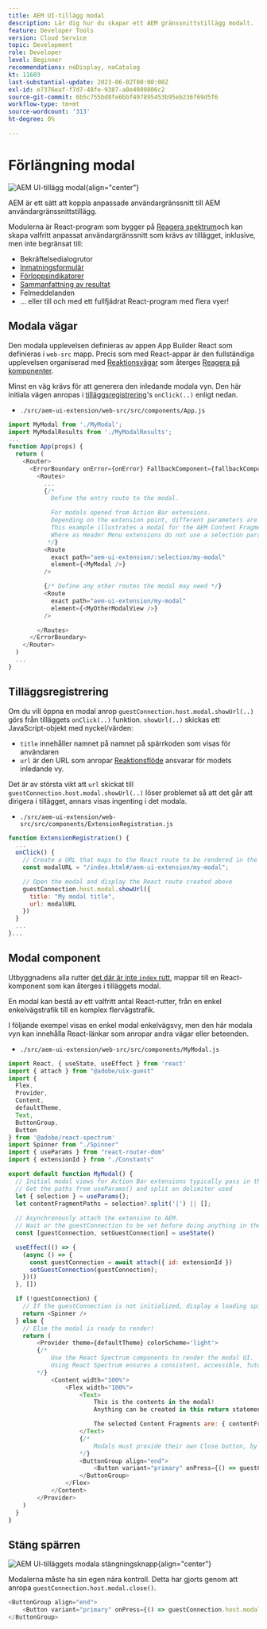 ```yaml
---
title: AEM UI-tillägg modal
description: Lär dig hur du skapar ett AEM gränssnittstillägg modalt.
feature: Developer Tools
version: Cloud Service
topic: Development
role: Developer
level: Beginner
recommendations: noDisplay, noCatalog
kt: 11603
last-substantial-update: 2023-06-02T00:00:00Z
exl-id: e7376eaf-f7d7-48fe-9387-a0e4089806c2
source-git-commit: 6b5c755bd8fe6bbf497895453b95eb236f69d5f6
workflow-type: tm+mt
source-wordcount: '313'
ht-degree: 0%

---
```


# Förlängning modal

![AEM UI-tillägg modal](./assets/modal/modal.png){align="center"}

AEM är ett sätt att koppla anpassade användargränssnitt till AEM användargränssnittstillägg.

Modulerna är React-program som bygger på [Reagera spektrum](https://react-spectrum.adobe.com/react-spectrum/)och kan skapa valfritt anpassat användargränssnitt som krävs av tillägget, inklusive, men inte begränsat till:

+ Bekräftelsedialogrutor
+ [Inmatningsformulär](https://react-spectrum.adobe.com/react-spectrum/#forms)
+ [Förloppsindikatorer](https://react-spectrum.adobe.com/react-spectrum/#status)
+ [Sammanfattning av resultat](https://react-spectrum.adobe.com/react-spectrum/#collections)
+ Felmeddelanden
+ ... eller till och med ett fullfjädrat React-program med flera vyer!

## Modala vägar

Den modala upplevelsen definieras av appen App Builder React som definieras i `web-src` mapp. Precis som med React-appar är den fullständiga upplevelsen organiserad med [Reaktionsvägar](https://reactrouter.com/en/main/components/routes) som återges [Reagera på komponenter](https://reactjs.org/docs/components-and-props.html).

Minst en väg krävs för att generera den inledande modala vyn. Den här initiala vägen anropas i [tilläggsregistrering](#extension-registration)&#39;s `onClick(..)` enligt nedan.


+ `./src/aem-ui-extension/web-src/src/components/App.js`

```javascript
import MyModal from './MyModal';
import MyModalResults from './MyModalResults';
...
function App(props) {
  return (
    <Router>
      <ErrorBoundary onError={onError} FallbackComponent={fallbackComponent}>
        <Routes>
          ...         
          {/* 
            Define the entry route to the modal.

            For modals opened from Action Bar extensions.
            Depending on the extension point, different parameters are passed to the modal.
            This example illustrates a modal for the AEM Content Fragment Console (list view), where typically a :selection parameter is used to pass in the list of selected Content Fragments.
            Where as Header Menu extensions do not use a selection parameter.
           */}
          <Route
            exact path="aem-ui-extension/:selection/my-modal"
            element={<MyModal />}
          />                    

          {/* Define any other routes the modal may need */}
          <Route
            exact path="aem-ui-extension/my-modal"
            element={<MyOtherModalView />}
          />                    

        </Routes>
      </ErrorBoundary>
    </Router>
  )
  ...
}
```

## Tilläggsregistrering

Om du vill öppna en modal anrop `guestConnection.host.modal.showUrl(..)` görs från tilläggets `onClick(..)` funktion. `showUrl(..)` skickas ett JavaScript-objekt med nyckel/värden:

+ `title` innehåller namnet på namnet på spärrkoden som visas för användaren
+ `url` är den URL som anropar [Reaktionsflöde](#modal-routes) ansvarar för modets inledande vy.

Det är av största vikt att `url` skickat till `guestConnection.host.modal.showUrl(..)` löser problemet så att det går att dirigera i tillägget, annars visas ingenting i det modala.

+ `./src/aem-ui-extension/web-src/src/components/ExtensionRegistration.js`

```javascript
function ExtensionRegistration() {
  ...
  onClick() {
    // Create a URL that maps to the React route to be rendered in the modal
    const modalURL = "/index.html#/aem-ui-extension/my-modal";

    // Open the modal and display the React route created above
    guestConnection.host.modal.showUrl({
      title: "My modal title",
      url: modalURL
    })     
  }
  ...     
}...
```

## Modal component

Utbyggnadens alla rutter [det där är inte `index` rutt](./extension-registration.md#app-routes), mappar till en React-komponent som kan återges i tilläggets modal.

En modal kan bestå av ett valfritt antal React-rutter, från en enkel enkelvägstrafik till en komplex flervägstrafik.

I följande exempel visas en enkel modal enkelvägsvy, men den här modala vyn kan innehålla React-länkar som anropar andra vägar eller beteenden.

+ `./src/aem-ui-extension/web-src/src/components/MyModal.js`

```javascript
import React, { useState, useEffect } from 'react'
import { attach } from "@adobe/uix-guest"
import {
  Flex,
  Provider,
  Content,
  defaultTheme,
  Text,
  ButtonGroup,
  Button
} from '@adobe/react-spectrum'
import Spinner from "./Spinner"
import { useParams } from "react-router-dom"
import { extensionId } from "./Constants"

export default function MyModal() {
  // Initial modal views for Action Bar extensions typically pass in the list of selected Content Fragment Paths from ExtensionRegistration.js
  // Get the paths from useParams() and split on delimiter used
  let { selection } = useParams();
  let contentFragmentPaths = selection?.split('|') || [];
  
  // Asynchronously attach the extension to AEM. 
  // Wait or the guestConnection to be set before doing anything in the modal.
  const [guestConnection, setGuestConnection] = useState()

  useEffect(() => {
    (async () => {
      const guestConnection = await attach({ id: extensionId })
      setGuestConnection(guestConnection);
    })()
  }, [])

  if (!guestConnection) {
    // If the guestConnection is not initialized, display a loading spinner
    return <Spinner />
  } else {
    // Else the modal is ready to render!
    return (
        <Provider theme={defaultTheme} colorScheme='light'>
        {/* 
            Use the React Spectrum components to render the modal UI.
            Using React Spectrum ensures a consistent, accessible, future-proof look-and-feel and speeds up development.
        */}
            <Content width="100%">
                <Flex width="100%">
                    <Text>
                        This is the contents in the modal! 
                        Anything can be created in this return statement!

                        The selected Content Fragments are: { contentFragmentPaths.join(', ') }
                    </Text>                    
                    {/*
                        Modals must provide their own Close button, by calling: guestConnection.host.modal.close()
                    */}
                    <ButtonGroup align="end">
                        <Button variant="primary" onPress={() => guestConnection.host.modal.close()}>Close</Button>
                    </ButtonGroup>
                </Flex>
            </Content>
        </Provider>
    )
  }
}
```

## Stäng spärren

![AEM UI-tilläggets modala stängningsknapp](./assets/modal/close.png){align="center"}

Modalerna måste ha sin egen nära kontroll. Detta har gjorts genom att anropa `guestConnection.host.modal.close()`.

```javascript
<ButtonGroup align="end">
    <Button variant="primary" onPress={() => guestConnection.host.modal.close()}>Close</Button>
</ButtonGroup>
```
